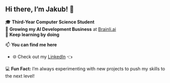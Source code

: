 ## Hi there, I’m Jakub! 👋

🎓 **Third-Year Computer Science Student**  
🧠 **Growing my AI Development Business** at [Brainli.ai](https://brainli.ai/)  
🚀 **Keep learning by doing**  

📫 **You can find me here**  
- 🌐 Check out my [LinkedIn](https://www.linkedin.com/in/jakub-dzikowski/) 👈  

💻 **Fun Fact:** I’m always experimenting with new projects to push my skills to the next level!
